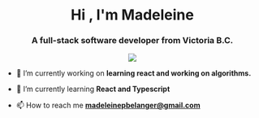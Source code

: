 <h1 align="center">Hi , I'm Madeleine</h1>
<h3 align="center">A full-stack software developer from Victoria B.C.</h3>

<section  align="center" > <img  src= "https://64.media.tumblr.com/3a259312bfdee844e652e9553a947d4e/tumblr_pr0q2yy6J91y5cc1bo1_540.gif" > </section>

- 🔭 I’m currently working on **learning react and working on algorithms.**

- 🌱 I’m currently learning **React and Typescript**

- 📫 How to reach me **madeleinepbelanger@gmail.com**
